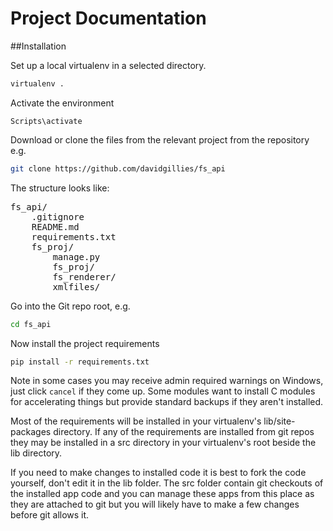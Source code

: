 # Project Documentation

##Installation

Set up a local virtualenv in a selected directory.

```sh
virtualenv .
```

Activate the environment

    Scripts\activate

Download or clone the files from the relevant project from the repository e.g.

```sh
git clone https://github.com/davidgillies/fs_api
```

The structure looks like:
<pre>
fs_api/ 
    .gitignore 
    README.md 
    requirements.txt 
    fs_proj/ 
        manage.py
        fs_proj/ 
        fs_renderer/
        xmlfiles/ 
</pre>

Go into the Git repo root, e.g.

```sh
cd fs_api
```

Now install the project requirements

```sh
pip install -r requirements.txt
```

Note in some cases you may receive admin required warnings on Windows, just click `cancel` if they come up.  Some modules want to install C modules for accelerating things but provide standard backups if they aren't installed.

Most of the requirements will be installed in your virtualenv's lib/site-packages directory.  If any of the requirements are installed from git repos they may be installed in a src directory in your virtualenv's root beside the lib directory.

If you need to make changes to installed code it is best to fork the code yourself, don't edit it in the lib folder.  The src folder contain git checkouts of the installed app code and you can manage these apps from this place as they are attached to git but you will likely have to make a few changes before git allows it.


